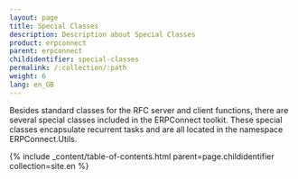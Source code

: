 ```yaml
---
layout: page
title: Special Classes
description: Description about Special Classes
product: erpconnect
parent: erpconnect
childidentifier: special-classes
permalink: /:collection/:path
weight: 6
lang: en_GB
---
```


Besides standard classes for the RFC server and client functions, there are several special classes included in the ERPConnect toolkit. These special classes encapsulate recurrent tasks and are all located in the namespace ERPConnect.Utils. 

{% include _content/table-of-contents.html parent=page.childidentifier collection=site.en %}